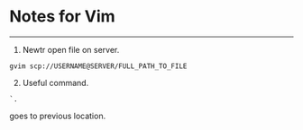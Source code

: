 # Notes for Vim
------

1. Newtr open file on server.
```
gvim scp://USERNAME@SERVER/FULL_PATH_TO_FILE
```

2. Useful command.
```
`.
```
goes to previous location.
